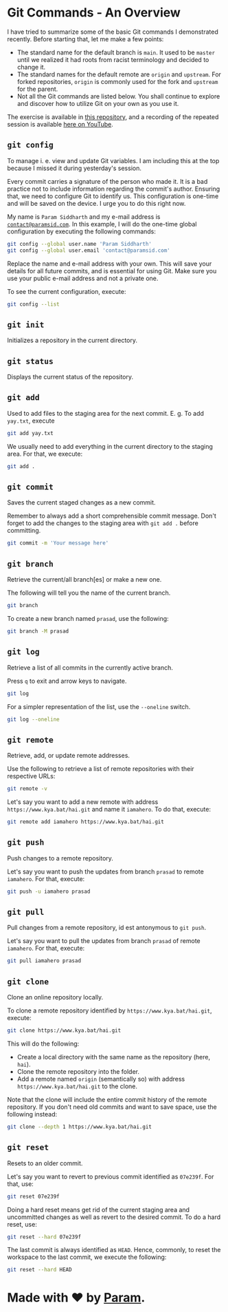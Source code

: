 # Git Commands - An Overview
I have tried to summarize some of the basic Git commands I demonstrated recently. Before starting that, let me make a few points:
- The standard name for the default branch is `main`. It used to be `master` until we realized it had roots from racist terminology and decided to change it.
- The standard names for the default remote are `origin` and `upstream`. For forked repositories, `origin` is commonly used for the fork and `upstream` for the parent.
- Not all the Git commands are listed below. You shall continue to explore and discover how to utilize Git on your own as you use it.

The exercise is available in [this repository](https://github.com/paramsiddharth/learning-git-juet-2020), and a recording of the repeated session is available [here on YouTube](https://youtu.be/ViNsy6VuDWQ).

## `git config`
To manage i. e. view and update Git variables. I am including this at the top 
because I missed it during yesterday's session.

Every commit carries a signature of the person who made it. It is a bad practice not to
include information regarding the commit's author. Ensuring that, we need to configure Git
to identify us. This configuration is one-time and will be saved on the device. I urge you to 
do this right now.

My name is `Param Siddharth` and my e-mail address is [`contact@paramsid.com`](mailto:contact@paramsid.com). In this example, 
I will do the one-time global configuration by executing the following commands:
``` bash
git config --global user.name 'Param Siddharth'
git config --global user.email 'contact@paramsid.com'
```

Replace the name and e-mail address with your own. This will save your details for all future
commits, and is essential for using Git. Make sure you use your public e-mail address and not a
private one.

To see the current configuration, execute:
``` bash
git config --list
```

## `git init`
Initializes a repository in the current directory.

## `git status`
Displays the current status of the repository.

## `git add`
Used to add files to the staging area for the next commit.
E. g. To add `yay.txt`, execute
``` bash
git add yay.txt
```

We usually need to add everything in the current directory to the staging area. For that, we execute:
``` bash
git add .
```

## `git commit`
Saves the current staged changes as a new commit.

Remember to always add a short comprehensible commit message. Don't forget to add the changes to the staging area with `git add .` before committing.
``` bash
git commit -m 'Your message here'
```

## `git branch`
Retrieve the current/all branch[es] or make a new one.

The following will tell you the name of the current branch.
``` bash
git branch
```

To create a new branch named `prasad`, use the following:
``` bash
git branch -M prasad
```

## `git log`
Retrieve a list of all commits in the currently active branch.

Press `q` to exit and arrow keys to navigate.
``` bash
git log
```

For a simpler representation of the list, use the `--oneline` switch.
``` bash
git log --oneline

```

## `git remote`
Retrieve, add, or update remote addresses.

Use the following to retrieve a list of remote repositories with their respective URLs:
``` bash
git remote -v
```

Let's say you want to add a new remote with address `https://www.kya.bat/hai.git` and name it `iamahero`. To do that, execute:
``` bash
git remote add iamahero https://www.kya.bat/hai.git
```

## `git push`
Push changes to a remote repository.

Let's say you want to push the updates from branch `prasad` to remote `iamahero`. For that, execute:
``` bash
git push -u iamahero prasad
```

## `git pull`
Pull changes from a remote repository, id est antonymous to `git push`.

Let's say you want to pull the updates from branch `prasad` of remote `iamahero`. For that, execute:
``` bash
git pull iamahero prasad
```

## `git clone`
Clone an online repository locally.

To clone a remote repository identified by `https://www.kya.bat/hai.git`, execute:
``` bash
git clone https://www.kya.bat/hai.git
```

This will do the following:
- Create a local directory with the same name as the repository (here, `hai`).
- Clone the remote repository into the folder.
- Add a remote named `origin` (semantically so) with address `https://www.kya.bat/hai.git` to the clone.

Note that the clone will include the entire commit history of the remote repository. If you don't need old commits and want to save space, use the following instead:
``` bash
git clone --depth 1 https://www.kya.bat/hai.git
```

## `git reset`
Resets to an older commit.

Let's say you want to revert to previous commit identified as `07e239f`. For that, use:
``` bash
git reset 07e239f
```

Doing a hard reset means get rid of the current staging area and uncommitted changes as well as revert to the desired commit. To do a hard reset, use:
``` bash
git reset --hard 07e239f
```

The last commit is always identified as `HEAD`. Hence, commonly, to reset the workspace to the last commit, we execute the following:
``` bash
git reset --hard HEAD
```

# Made with ❤ by [Param](http://www.paramsid.com).
